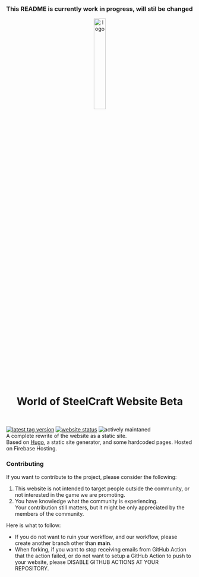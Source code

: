 ### This README is currently work in progress, will stil be changed
<p align="center" width="20px">
  <img src="https://files.worldofsteelcraft.tk/assets/web/logo.png" alt="logo" width="25%"/><br>  
  <h1 align="center">World of SteelCraft Website Beta</h1>
  <br>
</p>

[![latest tag version](https://img.shields.io/github/v/tag/worldofsteelcraft/woscweb?color=green&style=plastic)](https://github.com/worldofsteelcraft/woscweb/tags)
[![website status](https://img.shields.io/website?down_color=red&down_message=offline&label=WoSC%20Beta%20Website&style=plastic&up_color=green&up_message=online&url=https%3A%2F%2Fnext.worldofsteelcraft.tk)](https://next.worldofsteelcraft.tk)
![actively maintaned](https://img.shields.io/maintenance/yes/2022?style=plastic)  
A complete rewrite of the website as a static site.  
Based on [Hugo](https://gohugo.io), a static site generator, and some hardcoded pages. Hosted on Firebase Hosting.

### Contributing
If you want to contribute to the project, please consider the following:
1. This website is not intended to target people outside the community, or not interested in the game we are promoting.
2. You have knowledge what the community is experiencing.  
Your contribution still matters, but it might be only appreciated by the members of the community.

Here is what to follow:
- If you do not want to ruin your workflow, and our workflow, please create another branch other than **main**.
- When forking, if you want to stop receiving emails from GitHub Action that the action failed, or do not want to setup a GitHub Action to push to your website, please DISABLE GITHUB ACTIONS AT YOUR REPOSITORY.
